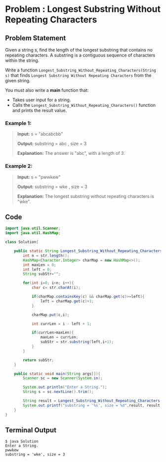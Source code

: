 # Problem : Longest Substring Without Repeating Characters

## Problem Statement

Given a string s, find the length of the longest substring that contains no repeating characters.
A substring is a contiguous sequence of characters within the string.

Write a function `Longest_Substring_Without_Repeating_Characters(String s)` that finds `Longest Substring Without Repeating Characters` from the given string.

You must also write a **main** function that:

- Takes user input for a string.
- Calls the `Longest_Substring_Without_Repeating_Characters()` function and prints the result value.

### Example 1:

> **Input:** s = "abcabcbb"
>
> **Output:** substring = abc , size = 3
>
> **Explanation:** The answer is "abc", with a length of 3.

### Example 2:

> **Input:** s = "pwwkew"
>
> **Output:** substring = wke , size = 3
>
> **Explanation:** The longest substring without repeating characters is "wke".

## Code

```java
import java.util.Scanner;
import java.util.HashMap;

class Solution{

    public static String Longest_Substring_Without_Repeating_Characters(String str){
        int n = str.length();
        HashMap<Character,Integer> charMap = new HashMap<>();
        int maxLen = 0;
        int left = 0;
        String subStr="";

        for(int i=0; i<n; i++){
            char c= str.charAt(i);

            if(charMap.containsKey(c) && charMap.get(c)>=left){
                left = charMap.get(c)+1;
            }

            charMap.put(c,i);

            int currLen = i - left + 1;

            if(currLen>maxLen){
                maxLen = currLen;
                subStr = str.substring(left,i+1);
            }
        }

        return subStr;
    }

    public static void main(String args[]){
        Scanner sc = new Scanner(System.in);

        System.out.println("Enter a String.");
        String s = sc.nextLine().trim();

        String result = Longest_Substring_Without_Repeating_Characters(s);
        System.out.printf("substring = '%s', size = %d",result, result.length());
    }
}
```

## Terminal Output

```
$ java Solution
Enter a String.
pwwkew
substring = 'wke', size = 3
```
